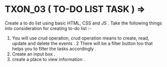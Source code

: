 # TXON_03 ( TO-DO LIST TASK ) =>
Create a to do list using basic HTML, CSS and JS . Take the following things into consideration for creating to-do list :- 
1. You will use crud operation, crud operation means to create, read, update and delete the events .
2 There will be a filter button too that helps you to filter the tasks accordingly .
3. Create an input box .
4. create a place to view information .
